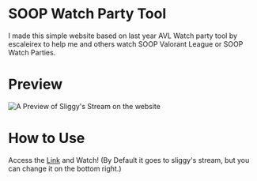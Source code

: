 # SOOP Watch Party Tool
I made this simple website based on last year AVL Watch party tool by escaleirex to help me and others watch SOOP Valorant League or SOOP Watch Parties.

# Preview
![A Preview of Sliggy's Stream on the website](https://imgur.com/t5LSJSy.png)

# How to Use
Access the [Link](https://coldbrewz.github.io/SOOP-Watch-Party-Tool/Chat) and Watch!
(By Default it goes to sliggy's stream, but you can change it on the bottom right.)
